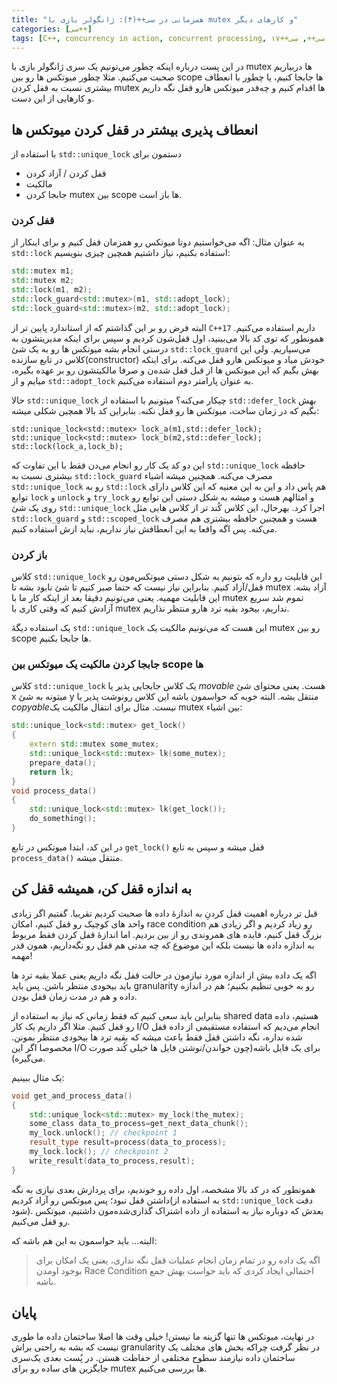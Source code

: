 ```yaml
---
title: "همزمانی در سی++(۴): ژانگولر بازی با mutex و کارهای دیگر"
categories: [سی++]
tags: [C++, concurrency in action, concurrent processing, موازی کاری, همزمانی, سی++, سی++۱۷, shared data, mutex, "std::mutex", میوتکس, "Dead Lock", ددلاک, "std::lock", "std::scoped_lock", thread, multithread, multi thread, multi threading, "std::unique_lock", چند نخی, برنامه نویسی چند نخی]
---
```



در این پست درباره اینکه چطور می‌تونیم یک سری ژانگولر بازی با mutex ها دربیاریم صحبت می‌کنیم. مثلا چطور میوتکس ها رو بین scope ها جابجا کنیم، یا چطور با انعطاف بیشتری نسبت به قفل کردن mutex ها اقدام کنیم و چه‌قدر میوتکس هارو قفل نگه‌ داریم و کارهایی از این دست.

## انعطاف پذیری بیشتر در قفل کردن میوتکس ها

با استفاده از `std::unique_lock` دستمون برای
+ قفل کردن / آزاد کردن
+ مالکیت
+ جابجا کردن mutex بین scope ها
باز است.

### قفل کردن

به عنوان مثال: اگه می‌خواستیم دوتا میوتکس رو همزمان قفل کنیم و برای اینکار از `std::lock` استفاده بکنیم، نیاز داشتیم همچین چیزی بنویسیم:

```cpp
std::mutex m1;
std::mutex m2;
std::lock(m1, m2);
std::lock_guard<std::mutex>(m1, std::adopt_lock);
std::lock_guard<std::mutex>(m2, std::adopt_lock);
```
البته فرض رو بر این گذاشتم که از استاندارد پایین تر از `C++17` داریم استفاده می‌کنیم. همونطور که توی کد بالا می‌بینید، اول قفل‌شون کردیم و سپس برای اینکه مدیریتشون به درستی انجام بشه میوتکس ها رو به یک شئ `std::lock_guard` می‌سپاریم. ولی این کلاس در تابع سازنده(constructor) خودش میاد و میوتکس هارو قفل می‌کنه. برای اینکه بهش بگیم که این میوتکس ها از قبل قفل شده‌ن و صرفا مالکیتشون رو بر عهده بگیره، میایم و از `std::adopt_lock` به عنوان پارامتر دوم استفاده می‌کنیم.

حالا `std::unique_lock` چیکار می‌کنه؟ میتونیم با استفاده از `std::defer_lock`  بهش بگیم که در زمان ساخت، میوتکس ها رو قفل نکنه. بنابراین کد بالا همچین شکلی میشه:

```
std::unique_lock<std::mutex> lock_a(m1,std::defer_lock);
std::unique_lock<std::mutex> lock_b(m2,std::defer_lock);
std::lock(lock_a,lock_b);
```
این دو کد یک کار رو انجام می‌دن فقط با این تفاوت که `std::unique_lock` حافظه بیشتری نسبت به `std::lock_guard` مصرف می‌کنه. همچنین میشه اشیاء `std::unique_lock` رو به `std::lock` هم پاس داد و این به این معنیه که این کلاس دارای توابع `lock` و `unlock` و `try_lock` و امثالهم هست و میشه به شکل دستی این توابع رو روی یک شئ `std::unique_lock` اجرا کرد. بهرحال،‌ این کلاس کُند تر از کلاس هایی مثل `std::lock_guard` و `std::scoped_lock` هست و همچنین حافظه بیشتری هم مصرف می‌کنه. پس اگه واقعا به این انعطافش نیاز نداریم، نباید ازش استفاده کنیم.

### باز کردن
کلاس `std::unique_lock` این قابلیت رو داره که بتونیم به شکل دستی میوتکس‌مون رو قفل/آزاد کنیم. بنابراین نیاز نیست که حتما صبر کنیم تا شئ نابود بشه تا mutex آزاد بشه. این قابلیت مهمیه. یعنی می‌تونیم دقیقا بعد از اینکه کار ما با mutex تموم شد سریع آزادش کنیم که وقتی کاری با mutex نداریم، بیخود بقیه ترد هارو منتظر نذاریم.

یک استفاده دیگهٔ `std::unique_lock` این هست که می‌تونیم مالکیت یک mutex رو بین scope ها جابجا بکنیم.

### جابجا کردن مالکیت یک میوتکس بین scope ها

کلاس `std::unique_lock` یک کلاس جابجایی پذیر یا *movable* هست. یعنی محتوای شئ x میتونه به شئ y منتقل بشه. 
البته خوبه که حواسمون باشه این کلاس رونوشت پذیر یا *copyable*نیست. مثال برای انتقال مالکیت یک mutex بین اشیاء:

```cpp
std::unique_lock<std::mutex> get_lock()
{
	extern std::mutex some_mutex;
	std::unique_lock<std::mutex> lk(some_mutex);
	prepare_data();
	return lk;
}
void process_data()
{
	std::unique_lock<std::mutex> lk(get_lock());
	do_something();
}

```
در این کد، ابتدا میوتکس در تابع `get_lock()` قفل میشه و سپس به تابع `process_data()` منتقل میشه.



## به اندازه قفل کن، همیشه قفل کن

قبل تر درباره اهمیت قفل کردنِ به اندازهٔ داده ها صحبت کردیم تقریبا. گفتیم اگر زیادی واحد های کوچیک رو قفل کنیم، امکان race condition رو زیاد کردیم و اگر زیادی هم بزرگ قفل کنیم، فایده های همروندی رو از بین بردیم. اما اندازهٔ قفل کردن فقط مربوط به اندازه داده ها نیست بلکه این موضوع که چه مدتی هم قفل رو نگه‌داریم، همون قدر مهمه!

اگه یک داده بیش از اندازه مورد نیازمون در حالت قفل نگه داریم یعنی عملا بقیه ترد ها باید بیخودی منتظر باشن. پس باید granularity رو به خوبی تنظیم بکنیم؛ هم در اندازه داده و هم در مدت زمان قفل بودن.

بنابراین باید سعی کنیم که فقط زمانی که نیاز به استفاده از shared data هستیم، داده رو قفل کنیم. مثلا اگر داریم یک کار I/O انجام می‌دیم که استفاده مستقیمی از داده قفل شده نداره، نگه داشتن قفل فقط باعث میشه که بقیه ترد ها بیخودی منتظر بمونن. مخصوصا اگر این  I/O برای یک فایل باشه(چون خواندن/نوشتن فایل ها خیلی کُند صورت می‌گیره).

یک مثال ببینیم:

```cpp
void get_and_process_data()
{
	std::unique_lock<std::mutex> my_lock(the_mutex);
	some_class data_to_process=get_next_data_chunk();
	my_lock.unlock(); // checkpoint 1
	result_type result=process(data_to_process);
	my_lock.lock(); // checkpoint 2
	write_result(data_to_process,result);
}
```
همونطور که در کد بالا مشخصه، اول داده رو خوندیم، برای پردازش بعدی نیازی به نگه داشتن قفل نبود؛ پس میوتکس رو آزاد کردیم(به استفاده از `std::unique_lock` دقت شود). بعدش که دوباره نیاز به استفاده از داده اشتراک گذاری‌شده‌مون داشتیم، میوتکس رو قفل می‌کنیم.

البته... باید حواسمون به این هم  باشه که:
> اگه یک داده رو در تمام زمان انجام عملیات قفل نگه‌ نداری، یعنی یک امکان برای بوجود اومدن Race Condition احتمالی ایجاد کردی که باید حواست بهش جمع باشه.

## پایان
در نهایت، میوتکس ها تنها گزینه ما نیستن! خیلی وقت ها اصلا ساختمان داده ما طوری نیست که بشه به راحتی براش granularity در نظر گرفت چراکه بخش های مختلف یک ساختمان داده نیازمند سطوح مختلفی از حفاظت هستن. در پُست بعدی یک‌سری جایگزین های ساده رو برای mutex ها بررسی می‌کنیم.














